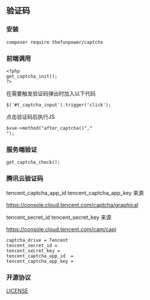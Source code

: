 ## 验证码
 

### 安装  

~~~
composer require thefunpower/captcha
~~~

### 前端调用 

~~~
<?php 
get_captcha_init();
?>
~~~

在需要触发验证码弹出时加入以下代码 

~~~
$('#t_captcha_input').trigger('click'); 
~~~

点击验证码后执行JS

~~~
$vue->method("after_captcha()","
");
~~~


### 服务端验证
~~~
get_captcha_check();
~~~


### 腾讯云验证码

tencent_captcha_app_id  tencent_captcha_app_key 来源

https://console.cloud.tencent.com/captcha/graphical

tencent_secret_id tencent_secret_key 来源

https://console.cloud.tencent.com/cam/capi

~~~
captcha_drive = Tencent
tencent_secret_id = 
tencent_secret_key = 
tencent_captcha_app_id  = 
tencent_captcha_app_key = 
~~~
 
 

### 开源协议 

[LICENSE](LICENSE)
 
  
 